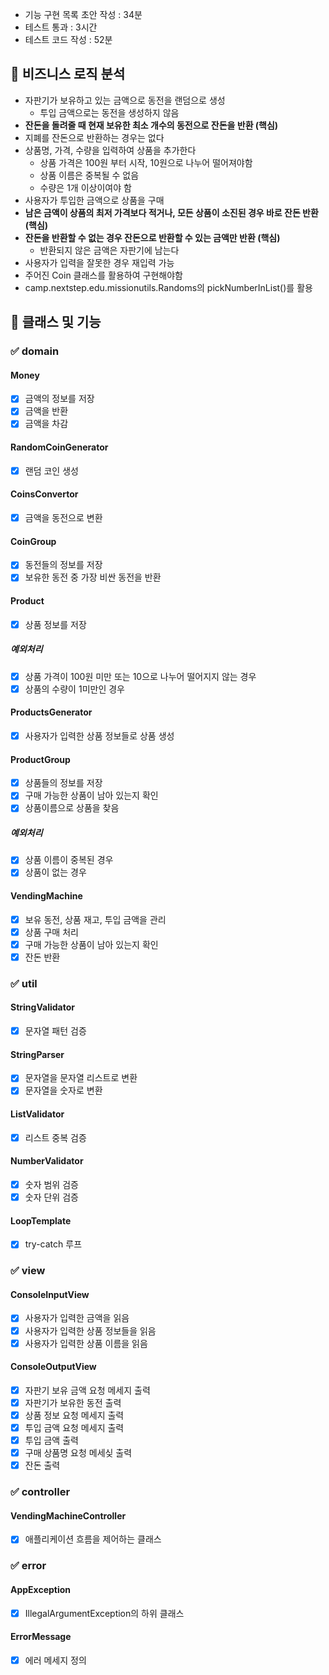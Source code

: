 - 기능 구현 목록 초안 작성 : 34분
- 테스트 통과 : 3시간
- 테스트 코드 작성 : 52분

## 🎯 비즈니스 로직 분석
- 자판기가 보유하고 있는 금액으로 동전을 랜덤으로 생성
    - 투입 금액으로는 동전을 생성하지 않음
- **잔돈을 돌려줄 때 현재 보유한 최소 개수의 동전으로 잔돈을 반환 (핵심)**
- 지폐를 잔돈으로 반환하는 경우는 없다
- 상품명, 가격, 수량을 입력하여 상품을 추가한다
    - 상품 가격은 100원 부터 시작, 10원으로 나누어 떨어져야함
    - 상품 이름은 중복될 수 없음
    - 수량은 1개 이상이여야 함
- 사용자가 투입한 금액으로 상품을 구매
- **남은 금액이 상품의 최저 가격보다 적거나, 모든 상품이 소진된 경우 바로 잔돈 반환 (핵심)**
- **잔돈을 반환할 수 없는 경우 잔돈으로 반환할 수 있는 금액만 반환 (핵심)**
    - 반환되지 않은 금액은 자판기에 남는다
- 사용자가 입력을 잘못한 경우 재입력 가능
- 주어진 Coin 클래스를 활용하여 구현해야함
- camp.nextstep.edu.missionutils.Randoms의 pickNumberInList()를 활용


## 🎯 클래스 및 기능

### ✅ domain

#### Money
- [X] 금액의 정보를 저장
- [X] 금액을 반환
- [X] 금액을 차감

#### RandomCoinGenerator
- [X] 랜덤 코인 생성

#### CoinsConvertor
- [X] 금액을 동전으로 변환

#### CoinGroup
- [X] 동전들의 정보를 저장
- [X] 보유한 동전 중 가장 비싼 동전을 반환

#### Product
- [X] 상품 정보를 저장

##### 예외처리
- [X] 상품 가격이 100원 미만 또는 10으로 나누어 떨어지지 않는 경우
- [X] 상품의 수량이 1미만인 경우

#### ProductsGenerator
- [X] 사용자가 입력한 상품 정보들로 상품 생성

#### ProductGroup
- [X] 상품들의 정보를 저장
- [X] 구매 가능한 상품이 남아 있는지 확인
- [X] 상품이름으로 상품을 찾음

##### 예외처리
- [X] 상품 이름이 중복된 경우
- [X] 상품이 없는 경우

#### VendingMachine
- [X] 보유 동전, 상품 재고, 투입 금액을 관리
- [X] 상품 구매 처리
- [X] 구매 가능한 상품이 남아 있는지 확인
- [X] 잔돈 반환

### ✅ util
#### StringValidator
- [X] 문자열 패턴 검증

#### StringParser
- [X] 문자열을 문자열 리스트로 변환
- [X] 문자열을 숫자로 변환

#### ListValidator
- [X] 리스트 중복 검증

#### NumberValidator
- [X] 숫자 범위 검증
- [X] 숫자 단위 검증

#### LoopTemplate
- [X] try-catch 루프

### ✅ view

#### ConsoleInputView
- [X] 사용자가 입력한 금액을 읽음
- [X] 사용자가 입력한 상품 정보들을 읽음
- [X] 사용자가 입력한 상품 이름을 읽음

#### ConsoleOutputView
- [X] 자판기 보유 금액 요청 메세지 출력
- [X] 자판기가 보유한 동전 출력
- [X] 상품 정보 요청 메세지 출력
- [X] 투입 금액 요청 메세지 출력
- [X] 투입 금액 출력
- [X] 구매 상품명 요청 메세싲 출력
- [X] 잔돈 출력

### ✅ controller

#### VendingMachineController
- [X] 애플리케이션 흐름을 제어하는 클래스

### ✅ error

#### AppException
- [X] IllegalArgumentException의 하위 클래스

#### ErrorMessage
- [X] 에러 메세지 정의
